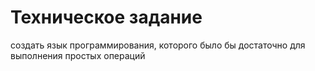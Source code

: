# Техническое задание  
создать язык программирования, которого было бы достаточно для выполнения простых операций
